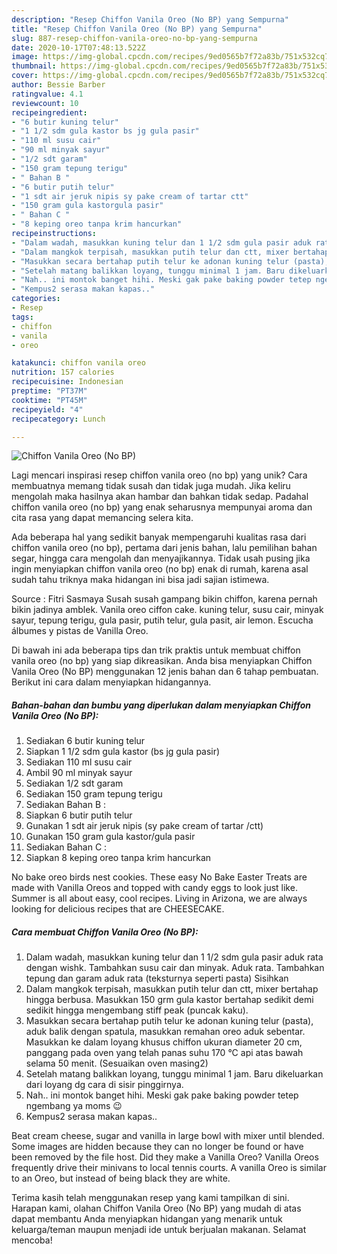 ```yaml
---
description: "Resep Chiffon Vanila Oreo (No BP) yang Sempurna"
title: "Resep Chiffon Vanila Oreo (No BP) yang Sempurna"
slug: 887-resep-chiffon-vanila-oreo-no-bp-yang-sempurna
date: 2020-10-17T07:48:13.522Z
image: https://img-global.cpcdn.com/recipes/9ed0565b7f72a83b/751x532cq70/chiffon-vanila-oreo-no-bp-foto-resep-utama.jpg
thumbnail: https://img-global.cpcdn.com/recipes/9ed0565b7f72a83b/751x532cq70/chiffon-vanila-oreo-no-bp-foto-resep-utama.jpg
cover: https://img-global.cpcdn.com/recipes/9ed0565b7f72a83b/751x532cq70/chiffon-vanila-oreo-no-bp-foto-resep-utama.jpg
author: Bessie Barber
ratingvalue: 4.1
reviewcount: 10
recipeingredient:
- "6 butir kuning telur"
- "1 1/2 sdm gula kastor bs jg gula pasir"
- "110 ml susu cair"
- "90 ml minyak sayur"
- "1/2 sdt garam"
- "150 gram tepung terigu"
- " Bahan B "
- "6 butir putih telur"
- "1 sdt air jeruk nipis sy pake cream of tartar ctt"
- "150 gram gula kastorgula pasir"
- " Bahan C "
- "8 keping oreo tanpa krim hancurkan"
recipeinstructions:
- "Dalam wadah, masukkan kuning telur dan 1 1/2 sdm gula pasir aduk rata dengan wishk. Tambahkan susu cair dan minyak. Aduk rata. Tambahkan tepung dan garam aduk rata (teksturnya seperti pasta) Sisihkan"
- "Dalam mangkok terpisah, masukkan putih telur dan ctt, mixer bertahap hingga berbusa. Masukkan 150 grm gula kastor bertahap sedikit demi sedikit hingga mengembang stiff peak (puncak kaku)."
- "Masukkan secara bertahap putih telur ke adonan kuning telur (pasta), aduk balik dengan spatula, masukkan remahan oreo aduk sebentar. Masukkan ke dalam loyang khusus chiffon ukuran diameter 20 cm, panggang pada oven yang telah panas suhu 170 °C api atas bawah selama 50 menit. (Sesuaikan oven masing2)"
- "Setelah matang balikkan loyang, tunggu minimal 1 jam. Baru dikeluarkan dari loyang dg cara di sisir pinggirnya."
- "Nah.. ini montok banget hihi. Meski gak pake baking powder tetep ngembang ya moms 😉"
- "Kempus2 serasa makan kapas.."
categories:
- Resep
tags:
- chiffon
- vanila
- oreo

katakunci: chiffon vanila oreo 
nutrition: 157 calories
recipecuisine: Indonesian
preptime: "PT37M"
cooktime: "PT45M"
recipeyield: "4"
recipecategory: Lunch

---
```



![Chiffon Vanila Oreo (No BP)](https://img-global.cpcdn.com/recipes/9ed0565b7f72a83b/751x532cq70/chiffon-vanila-oreo-no-bp-foto-resep-utama.jpg)

Lagi mencari inspirasi resep chiffon vanila oreo (no bp) yang unik? Cara membuatnya memang tidak susah dan tidak juga mudah. Jika keliru mengolah maka hasilnya akan hambar dan bahkan tidak sedap. Padahal chiffon vanila oreo (no bp) yang enak seharusnya mempunyai aroma dan cita rasa yang dapat memancing selera kita.

Ada beberapa hal yang sedikit banyak mempengaruhi kualitas rasa dari chiffon vanila oreo (no bp), pertama dari jenis bahan, lalu pemilihan bahan segar, hingga cara mengolah dan menyajikannya. Tidak usah pusing jika ingin menyiapkan chiffon vanila oreo (no bp) enak di rumah, karena asal sudah tahu triknya maka hidangan ini bisa jadi sajian istimewa.

Source : Fitri Sasmaya Susah susah gampang bikin chiffon, karena pernah bikin jadinya amblek. Vanila oreo ciffon cake. kuning telur, susu cair, minyak sayur, tepung terigu, gula pasir, putih telur, gula pasit, air lemon. Escucha álbumes y pistas de Vanilla Oreo.


Di bawah ini ada beberapa tips dan trik praktis untuk membuat chiffon vanila oreo (no bp) yang siap dikreasikan. Anda bisa menyiapkan Chiffon Vanila Oreo (No BP) menggunakan 12 jenis bahan dan 6 tahap pembuatan. Berikut ini cara dalam menyiapkan hidangannya.

<!--inarticleads1-->

##### Bahan-bahan dan bumbu yang diperlukan dalam menyiapkan Chiffon Vanila Oreo (No BP):

1. Sediakan 6 butir kuning telur
1. Siapkan 1 1/2 sdm gula kastor (bs jg gula pasir)
1. Sediakan 110 ml susu cair
1. Ambil 90 ml minyak sayur
1. Sediakan 1/2 sdt garam
1. Sediakan 150 gram tepung terigu
1. Sediakan  Bahan B :
1. Siapkan 6 butir putih telur
1. Gunakan 1 sdt air jeruk nipis (sy pake cream of tartar /ctt)
1. Gunakan 150 gram gula kastor/gula pasir
1. Sediakan  Bahan C :
1. Siapkan 8 keping oreo tanpa krim hancurkan


No bake oreo birds nest cookies. These easy No Bake Easter Treats are made with Vanilla Oreos and topped with candy eggs to look just like. Summer is all about easy, cool recipes. Living in Arizona, we are always looking for delicious recipes that are CHEESECAKE. 

<!--inarticleads2-->

##### Cara membuat Chiffon Vanila Oreo (No BP):

1. Dalam wadah, masukkan kuning telur dan 1 1/2 sdm gula pasir aduk rata dengan wishk. Tambahkan susu cair dan minyak. Aduk rata. Tambahkan tepung dan garam aduk rata (teksturnya seperti pasta) Sisihkan
1. Dalam mangkok terpisah, masukkan putih telur dan ctt, mixer bertahap hingga berbusa. Masukkan 150 grm gula kastor bertahap sedikit demi sedikit hingga mengembang stiff peak (puncak kaku).
1. Masukkan secara bertahap putih telur ke adonan kuning telur (pasta), aduk balik dengan spatula, masukkan remahan oreo aduk sebentar. Masukkan ke dalam loyang khusus chiffon ukuran diameter 20 cm, panggang pada oven yang telah panas suhu 170 °C api atas bawah selama 50 menit. (Sesuaikan oven masing2)
1. Setelah matang balikkan loyang, tunggu minimal 1 jam. Baru dikeluarkan dari loyang dg cara di sisir pinggirnya.
1. Nah.. ini montok banget hihi. Meski gak pake baking powder tetep ngembang ya moms 😉
1. Kempus2 serasa makan kapas..


Beat cream cheese, sugar and vanilla in large bowl with mixer until blended. Some images are hidden because they can no longer be found or have been removed by the file host. Did they make a Vanilla Oreo? Vanilla Oreos frequently drive their minivans to local tennis courts. A vanilla Oreo is similar to an Oreo, but instead of being black they are white. 

Terima kasih telah menggunakan resep yang kami tampilkan di sini. Harapan kami, olahan Chiffon Vanila Oreo (No BP) yang mudah di atas dapat membantu Anda menyiapkan hidangan yang menarik untuk keluarga/teman maupun menjadi ide untuk berjualan makanan. Selamat mencoba!
